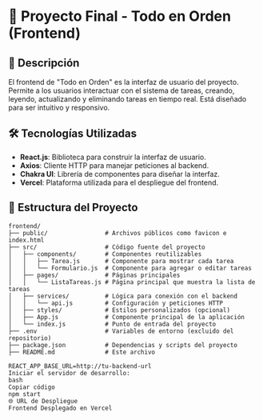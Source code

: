 # 📝 Proyecto Final - Todo en Orden (Frontend)

## 🚀 Descripción
El frontend de "Todo en Orden" es la interfaz de usuario del proyecto. Permite a los usuarios interactuar con el sistema de tareas, creando, leyendo, actualizando y eliminando tareas en tiempo real. Está diseñado para ser intuitivo y responsivo.

## 🛠 Tecnologías Utilizadas
- **React.js**: Biblioteca para construir la interfaz de usuario.
- **Axios**: Cliente HTTP para manejar peticiones al backend.
- **Chakra UI**: Librería de componentes para diseñar la interfaz.
- **Vercel**: Plataforma utilizada para el despliegue del frontend.

## 📂 Estructura del Proyecto
```plaintext
frontend/
├── public/                # Archivos públicos como favicon e index.html
├── src/                   # Código fuente del proyecto
│   ├── components/        # Componentes reutilizables
│   │   ├── Tarea.js       # Componente para mostrar cada tarea
│   │   └── Formulario.js  # Componente para agregar o editar tareas
│   ├── pages/             # Páginas principales
│   │   └── ListaTareas.js # Página principal que muestra la lista de tareas
│   ├── services/          # Lógica para conexión con el backend
│   │   └── api.js         # Configuración y peticiones HTTP
│   ├── styles/            # Estilos personalizados (opcional)
│   ├── App.js             # Componente principal de la aplicación
│   └── index.js           # Punto de entrada del proyecto
├── .env                   # Variables de entorno (excluido del repositorio)
├── package.json           # Dependencias y scripts del proyecto
├── README.md              # Este archivo

REACT_APP_BASE_URL=http://tu-backend-url
Iniciar el servidor de desarrollo:
bash
Copiar código
npm start
🌐 URL de Despliegue
Frontend Desplegado en Vercel
